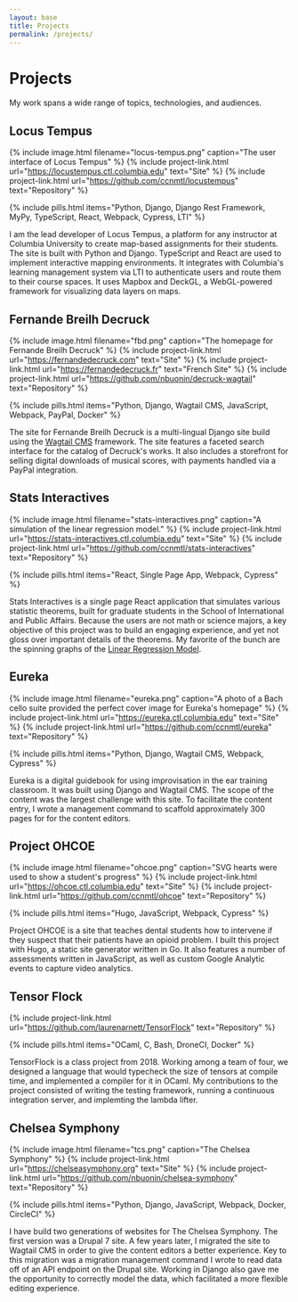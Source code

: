 ```yaml
---
layout: base
title: Projects
permalink: /projects/
---
```

# Projects
My work spans a wide range of topics, technologies, and audiences.

## Locus Tempus
{% include image.html filename="locus-tempus.png" caption="The user interface of Locus Tempus" %}
{% include project-link.html url="https://locustempus.ctl.columbia.edu" text="Site" %} {% include project-link.html url="https://github.com/ccnmtl/locustempus" text="Repository" %}

{% include pills.html items="Python, Django, Django Rest Framework, MyPy, TypeScript, React, Webpack, Cypress, LTI" %}

I am the lead developer of Locus Tempus, a platform for any instructor at
Columbia University to create map-based assignments for their students. The
site is built with Python and Django. TypeScript and React are used to implement
interactive mapping environments. It integrates with Columbia's learning
management system via LTI to authenticate users and route them to their course
spaces. It uses Mapbox and DeckGL, a WebGL-powered framework for visualizing
data layers on maps.

## Fernande Breilh Decruck
{% include image.html filename="fbd.png" caption="The homepage for Fernande Breilh Decruck" %}
{% include project-link.html url="https://fernandedecruck.com" text="Site" %} {% include project-link.html url="https://fernandedecruck.fr" text="French Site" %} {% include project-link.html url="https://github.com/nbuonin/decruck-wagtail" text="Repository" %}

{% include pills.html items="Python, Django, Wagtail CMS, JavaScript, Webpack, PayPal, Docker" %}

The site for Fernande Breilh Decruck is a multi-lingual Django site build using
the [Wagtail CMS](https://wagtail.io/) framework. The site features a faceted
search interface for the catalog of Decruck's works. It also includes a
storefront for selling digital downloads of musical scores, with payments
handled via a PayPal integration.


## Stats Interactives
{% include image.html filename="stats-interactives.png" caption="A simulation of the linear regression model." %}
{% include project-link.html url="https://stats-interactives.ctl.columbia.edu" text="Site" %} {% include project-link.html url="https://github.com/ccnmtl/stats-interactives" text="Repository" %}

{% include pills.html items="React, Single Page App, Webpack, Cypress" %}

Stats Interactives is a single page React application that simulates various
statistic theorems, built for graduate students in the School of International
and Public Affairs. Because the users are not math or science majors, a key
objective of this project was to build an engaging experience, and yet not
gloss over important details of the theorems. My favorite of the bunch are the
spinning graphs of the [Linear Regression Model](https://stats-interactives.ctl.columbia.edu/linear-regression-model).

## Eureka
{% include image.html filename="eureka.png" caption="A photo of a Bach cello suite provided the perfect cover image for Eureka's homepage" %}
{% include project-link.html url="https://eureka.ctl.columbia.edu" text="Site" %} {% include project-link.html url="https://github.com/ccnmtl/eureka" text="Repository" %}

{% include pills.html items="Python, Django, Wagtail CMS, Webpack, Cypress" %}

Eureka is a digital guidebook for using improvisation in the ear training
classroom. It was built using Django and Wagtail CMS. The scope of the content
was the largest challenge with this site. To facilitate the content entry, I
wrote a management command to scaffold approximately 300 pages for for the
content editors.

## Project OHCOE
{% include image.html filename="ohcoe.png" caption="SVG hearts were used to show a student's progress" %}
{% include project-link.html url="https://ohcoe.ctl.columbia.edu" text="Site" %} {% include project-link.html url="https://github.com/ccnmtl/ohcoe" text="Repository" %}

{% include pills.html items="Hugo, JavaScript, Webpack, Cypress" %}

Project OHCOE is a site that teaches dental students how to intervene if they
suspect that their patients have an opioid problem. I built this project with
Hugo, a static site generator written in Go. It also features a number of
assessments written in JavaScript, as well as custom Google Analytic events to
capture video analytics.

## Tensor Flock
{% include project-link.html url="https://github.com/laurenarnett/TensorFlock" text="Repository" %}

{% include pills.html items="OCaml, C, Bash, DroneCI, Docker" %}

TensorFlock is a class project from 2018. Working among a team of four, we
designed a language that would typecheck the size of tensors at compile time,
and implemented a compiler for it in OCaml. My contributions to the project
consisted of writing the testing framework, running a continuous integration
server, and implemting the lambda lifter.

## Chelsea Symphony
{% include image.html filename="tcs.png" caption="The Chelsea Symphony" %}
{% include project-link.html url="https://chelseasymphony.org" text="Site" %} {% include project-link.html url="https://github.com/nbuonin/chelsea-symphony" text="Repository" %}

{% include pills.html items="Python, Django, JavaScript, Webpack, Docker, CircleCI" %}

I have build two generations of websites for The Chelsea Symphony. The first
version was a Drupal 7 site. A few years later, I migrated the site to Wagtail
CMS in order to give the content editors a better experience. Key to this
migration was a migration management command I wrote to read data off of an API
endpoint on the Drupal site. Working in Django also gave me the opportunity to
correctly model the data, which facilitated a more flexible editing experience.
